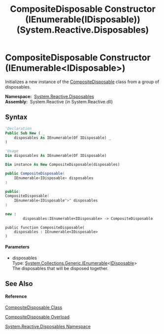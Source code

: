 ﻿---
title: CompositeDisposable Constructor (IEnumerable(IDisposable)) (System.Reactive.Disposables)
TOCTitle: CompositeDisposable Constructor (IEnumerable(IDisposable))
ms:assetid: M:System.Reactive.Disposables.CompositeDisposable.#ctor(System.Collections.Generic.IEnumerable{System.IDisposable})
ms:mtpsurl: https://msdn.microsoft.com/en-us/library/system.reactive.disposables.compositedisposable.compositedisposable(v=VS.103)
ms:contentKeyID: 36069589
ms.date: 06/28/2011
mtps_version: v=VS.103
dev_langs:
- vb
- csharp
- c++
- fsharp
- jscript
---

# CompositeDisposable Constructor (IEnumerable\<IDisposable\>)

Initializes a new instance of the [CompositeDisposable](hh228980\(v=vs.103\).md) class from a group of disposables.

**Namespace:**  [System.Reactive.Disposables](hh229090\(v=vs.103\).md)  
**Assembly:**  System.Reactive (in System.Reactive.dll)

## Syntax

``` vb
'Declaration
Public Sub New ( _
    disposables As IEnumerable(Of IDisposable) _
)
```

``` vb
'Usage
Dim disposables As IEnumerable(Of IDisposable)

Dim instance As New CompositeDisposable(disposables)
```

``` csharp
public CompositeDisposable(
    IEnumerable<IDisposable> disposables
)
```

``` c++
public:
CompositeDisposable(
    IEnumerable<IDisposable^>^ disposables
)
```

``` fsharp
new : 
        disposables:IEnumerable<IDisposable> -> CompositeDisposable
```

``` jscript
public function CompositeDisposable(
    disposables : IEnumerable<IDisposable>
)
```

#### Parameters

  - disposables  
    Type: [System.Collections.Generic.IEnumerable](https://msdn.microsoft.com/en-us/library/9eekhta0)\<[IDisposable](https://msdn.microsoft.com/en-us/library/aax125c9)\>  
    The disposables that will be disposed together.  

## See Also

#### Reference

[CompositeDisposable Class](hh228980\(v=vs.103\).md)

[CompositeDisposable Overload](hh211728\(v=vs.103\).md)

[System.Reactive.Disposables Namespace](hh229090\(v=vs.103\).md)

